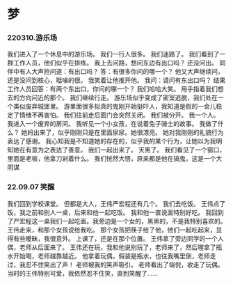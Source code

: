 # 梦

### 220310.游乐场

我们进入了一个休息中的游乐场。
我们一行人很多。
我们迷路了。
我们看到了一群工作人员，他们似乎在排练。
我上去问路，想问东边有出口吗？
还没问出。
同伴中有人大声抢问道：有出口吗？
答：有很多你问的哪一个？
他又大声继续问，还是没问到核心，聒噪的很。
我笑着让他推开他。
我问：请问有东出口吗？
结果工作人员回答：有两个东出口，你问的哪一个？
我们哈哈大笑。
用手指着我们想去的方向问近的那个。
我们继续行走。
游乐场似乎变成了密室逃脱，我们处在一个类似废弃城堡里。
游里面很多拟真的鬼刚开始挺吓人，我知道是假的一会儿稳定了情绪不再害怕。
我们往前走后面门会突然关闭。
我们被分开。
我一个人。
我进入一个废弃的房间。
我听见一个小女孩，在说着兔子骑士的故事。
我做了什么？
她妈出来了，似乎刚刚只是在里面尿尿。她很漂亮。
她对我刚刚的礼貌行为表达了感谢。
我心知我是不知道她的存在的，似乎我的某个行为，让她以为我明知她在有意为之表达了善意。
我们一起出来了。
天黑了。
我们看见了一个窗口，里面是老板，他拿刀剁着什么。
我们恍然大悟，原来都是他在搞鬼，这是一个大阴谋

### 22.09.07 笑醒

我们回到学校课堂。
但都是大人，王伟严宏程还有几个。
我们去吃饭。
王伟点了饭，我之前和别人一桌，后来和他一起吃饭。
我和他一直说面特别好吃。
我回到了严宏程这一桌我们一起吃面。我旁边是一个女的，黑黑的，不是我特别喜欢的。
王伟走来，和那个女孩说给我吃。
那个女孩把筷子给了他，他们一起吃起来，显得有些暧昧，我很意外。
上课了，还是在那个位置。
王伟拿了旁边同学的一个人偶，老师从后面来了。
王伟还在玩，我和他说别玩了，老师来了，然后喔拿了瓶水开始喝，老师越靠越近。
他拿着玩偶，假装是瓶水，也往我嘴里倒，老师走过，我忍不住笑出了声！
老师被我的笑声吸引。
老师看出了端倪，收走了玩偶。
当时的王伟特别可爱，我依然忍不住笑，直到笑醒了……
